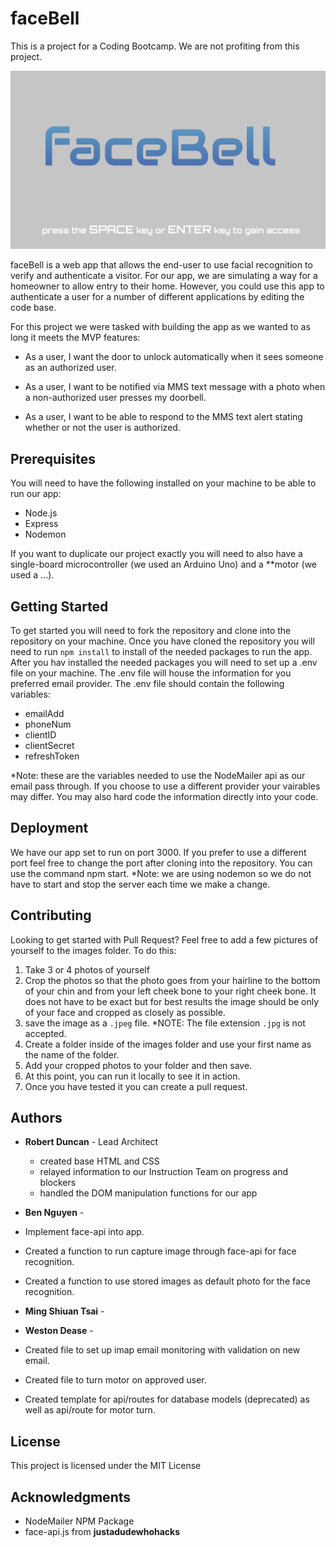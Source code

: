 # faceBell
This is a project for a Coding Bootcamp. We are not profiting from this project.

![homepage](assets/faceBell.png)

faceBell is a web app that allows the end-user to use facial recognition to verify and authenticate a visitor. For our app, we are simulating a way for a homeowner to allow entry to their home. However, you could use this app to authenticate a user for a number of different applications by editing the code base. 

For this project we were tasked with building the app as we wanted to as long it meets the MVP features:

* As a user, I want the door to unlock automatically when it sees someone as an authorized user.

* As a user, I want to be notified via MMS text message with a photo when a non-authorized user presses my doorbell.

* As a user, I want to be able to respond to the MMS text alert stating whether or not the user is authorized.

## Prerequisites

You will need to have the following installed on your machine to be able to run our app:

* Node.js
* Express
* Nodemon

If you want to duplicate our project exactly you will need to also have a single-board microcontroller (we used an Arduino Uno) and a **motor (we used a ...).

## Getting Started

To get started you will need to fork the repository and clone into the repository on your machine. Once you have cloned the repository you will need to run `npm install` to install of the needed packages to run the app. After you hav installed the needed packages you will need to set up a .env file on your machine. The .env file will house the information for you preferred email provider. The .env file should contain the following variables:

* emailAdd
* phoneNum
* clientID
* clientSecret
* refreshToken

*Note: these are the variables needed to use the NodeMailer api as our email pass through. If you choose to use a different provider your vairables may differ. You may also hard code the information directly into your code. 

## Deployment

We have our app set to run on port 3000. If you prefer to use a different port feel free to change the port after cloning into the repository. You can use the command npm start. *Note: we are using nodemon so we do not have to start and stop the server each time we make a change. 

## Contributing

Looking to get started with Pull Request? Feel free to add a few pictures of yourself to the images folder. To do this:

1. Take 3 or 4 photos of yourself
2. Crop the photos so that the photo goes from your hairline to the bottom of your chin and from your left cheek bone to your right cheek bone. It does not have to be exact but for best results the image should be only of your face and cropped as closely as possible. 
3. save the image as a `.jpeg` file. *NOTE: The file extension `.jpg` is not accepted. 
4. Create a folder inside of the images folder and use your first name as the name of the folder. 
5. Add your cropped photos to your folder and then save. 
6. At this point, you can run it locally to see it in action. 
7. Once you have tested it you can create a pull request. 

## Authors

* **Robert Duncan** - Lead Architect
  * created base HTML and CSS
  * relayed information to our Instruction Team on progress and blockers
  * handled the DOM manipulation functions for our app

* **Ben Nguyen** - 
 * Implement face-api into app.
 * Created a function to run capture image through face-api for face recognition.
 * Created a function to use stored images as default photo for the face recognition. 

* **Ming Shiuan Tsai** - 

* **Weston Dease** - 
 * Created file to set up imap email monitoring with validation on new email.
 * Created file to turn motor on approved user.
 * Created template for api/routes for database models (deprecated) as well as api/route for motor turn.

## License

This project is licensed under the MIT License

## Acknowledgments

* NodeMailer NPM Package
* face-api.js from **justadudewhohacks**

